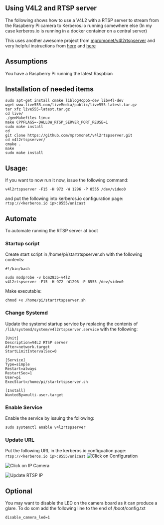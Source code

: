 ## Using V4L2 and RTSP server
The following shows how to use a V4L2 with a RTSP server to stream from the Raspberry Pi camera to Kerberos.io running somewhere else (In my case kerberos.io is running in a docker container on a central server)

This uses another awesome project from [mpromonet/v4l2rtspserver](https://github.com/mpromonet/v4l2rtspserver) and very helpful instructions from [here](http://c.wensheng.org/2017/05/18/stream-from-raspberrypi) and [here](https://github.com/mpromonet/v4l2rtspserver/issues/97#issuecomment-388908430)

## Assumptions
You have a Raspberry Pi running the latest Raspbian

## Installation of needed items
```
sudo apt-get install cmake liblog4cpp5-dev libv4l-dev
wget www.live555.com/liveMedia/public/live555-latest.tar.gz
tar xfz live555-latest.tar.gz
cd live/
./genMakefiles linux
make CPPFLAGS=-DALLOW_RTSP_SERVER_PORT_REUSE=1
sudo make install
cd
git clone https://github.com/mpromonet/v4l2rtspserver.git
cd v4l2rtspserver/
cmake .
make
sudo make install
```

## Usage:
If you want to now run it now, issue the following command:
```
v4l2rtspserver -F15 -H 972 -W 1296 -P 8555 /dev/video0
```
and put the following into kerberos.io configuration page:
`rtsp://<kerberos.io ip>:8555/unicast`


## Automate
To automate running the RTSP server at boot

### Startup script
Create start script in /home/pi/startrtspserver.sh with the following contents:
```
#!/bin/bash

sudo modprobe -v bcm2835-v4l2
v4l2rtspserver -F15 -H 972 -W1296 -P 8555 /dev/video0
```
Make executable:
```
chmod +x /home/pi/startrtspserver.sh
```

### Change Systemd
Update the systemd startup service by replacing the contents of `/lib/systemd/system/v4l2rtspserver.service` with the following:
```
[Unit]
Description=V4L2 RTSP server
After=network.target
StartLimitIntervalSec=0

[Service]
Type=simple
Restart=always
RestartSec=1
User=pi
ExecStart=/home/pi/startrtspserver.sh

[Install]
WantedBy=multi-user.target
```


### Enable Service
Enable the service by issuing the following:
```
sudo systemctl enable v4l2rtspserver
```

### Update URL
Put the following URL in the kerberos.io configuation page:
`rtsp://<kerberos.io ip>:8555/unicast`
![Click on Configuration](https://i.imgur.com/zh8niaF.png)

![Click on IP Camera](https://i.imgur.com/ESsP5HQ.png)

![Update RTSP IP](https://i.imgur.com/imTz99A.png)

## Optional
You may want to disable the LED on the camera board as it can produce a glare. To do som add the following line to the end of /boot/config.txt
```
disable_camera_led=1
```
